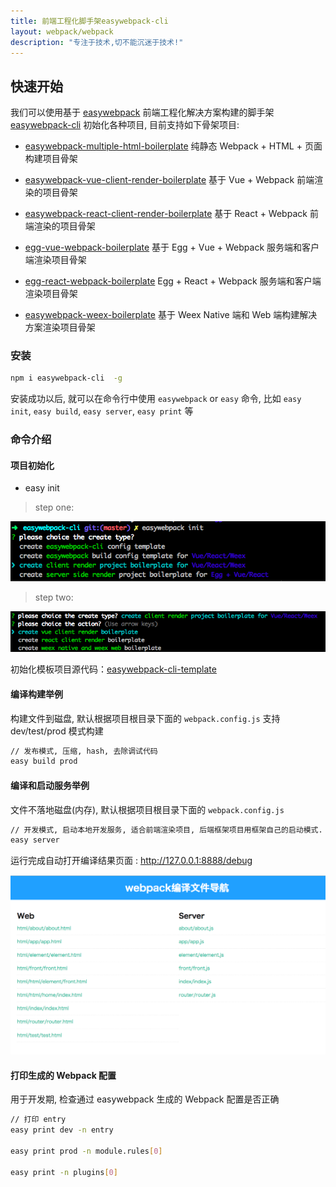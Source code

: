 ```yaml
---
title: 前端工程化脚手架easywebpack-cli
layout: webpack/webpack
description: "专注于技术,切不能沉迷于技术!"
---
```


## 快速开始

我们可以使用基于 [easywebpack](https://github.com/hubcarl/easywebpack) 前端工程化解决方案构建的脚手架
[easywebpack-cli](https://github.com/hubcarl/easywebpack-cli) 初始化各种项目, 目前支持如下骨架项目:

- [easywebpack-multiple-html-boilerplate](https://github.com/hubcarl/easywebpack-multiple-html-boilerplate)  纯静态 Webpack + HTML + 页面构建项目骨架

- [easywebpack-vue-client-render-boilerplate](https://github.com/hubcarl/easywebpack-cli-template/tree/master/boilerplate/vue) 基于 Vue + Webpack 前端渲染的项目骨架

- [easywebpack-react-client-render-boilerplate](https://github.com/hubcarl/easywebpack-cli-template/tree/master/boilerplate/react) 基于 React + Webpack 前端渲染的项目骨架

- [egg-vue-webpack-boilerplate](https://github.com/hubcarl/egg-vue-webpack-boilerplate) 基于 Egg + Vue + Webpack 服务端和客户端渲染项目骨架

- [egg-react-webpack-boilerplate](https://github.com/hubcarl/egg-react-webpack-boilerplate) Egg + React + Webpack  服务端和客户端渲染项目骨架

- [easywebpack-weex-boilerplate](https://github.com/hubcarl/easywebpack-weex-boilerplate) 基于 Weex Native 端和 Web 端构建解决方案渲染项目骨架


### 安装

```bash
npm i easywebpack-cli  -g
```

安装成功以后, 就可以在命令行中使用 `easywebpack` or `easy` 命令, 比如 `easy init`, `easy build`, `easy server`, `easy print` 等


### 命令介绍

#### 项目初始化

- easy init

> step one:

![image](/img/webpack/cli-init-step-one.png)

> step two:

![image](/img/webpack/cli-init-step-two.png)

初始化模板项目源代码：[easywebpack-cli-template](https://github.com/hubcarl/easywebpack-cli-template.git)


#### 编译构建举例

构建文件到磁盘, 默认根据项目根目录下面的 `webpack.config.js` 支持 dev/test/prod 模式构建


```bash
// 发布模式, 压缩, hash, 去除调试代码
easy build prod
```

#### 编译和启动服务举例

文件不落地磁盘(内存), 默认根据项目根目录下面的 `webpack.config.js`

```bash
// 开发模式, 启动本地开发服务, 适合前端渲染项目, 后端框架项目用框架自己的启动模式.
easy server
```

运行完成自动打开编译结果页面 :  http://127.0.0.1:8888/debug

![image](/img/webpack/easywebpack-build-nav.png)


#### 打印生成的 Webpack 配置

用于开发期, 检查通过 easywebpack 生成的 Webpack 配置是否正确

```bash
// 打印 entry
easy print dev -n entry 

easy print prod -n module.rules[0]

easy print -n plugins[0]
```
